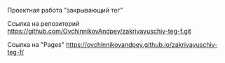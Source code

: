 Проектная работа "закрывающий тег"

Ссылка на репозиторий
https://github.com/OvchinnikovAndpey/zakrivayuschiy-teg-f.git

Ссылка на "Pages"
https://ovchinnikovandpey.github.io/zakrivayuschiy-teg-f/
